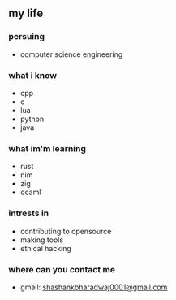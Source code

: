 ## my life
### persuing 
  * computer science engineering

### what i know
  * cpp
  * c
  * lua
  * python
  * java

### what im'm learning 
  * rust
  * nim
  * zig
  * ocaml

### intrests in 
  * contributing to opensource
  * making tools
  * ethical hacking

### where can you contact me 
  * gmail: shashankbharadwaj0001@gmail.com



